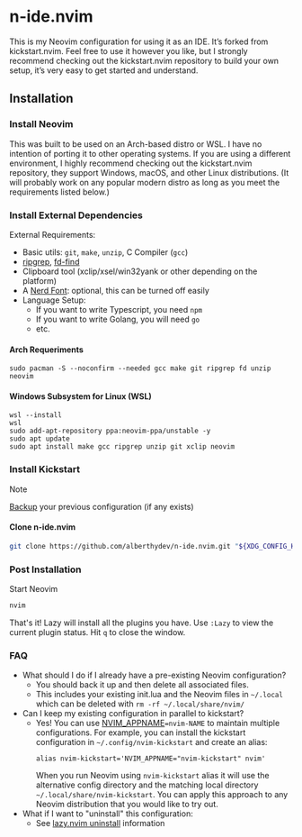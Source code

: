 # n-ide.nvim

This is my Neovim configuration for using it as an IDE. It’s forked from kickstart.nvim. Feel free to use it however you like, but I strongly recommend checking out the kickstart.nvim repository to build your own setup, it’s very easy to get started and understand.

## Installation

### Install Neovim

This was built to be used on an Arch-based distro or WSL. I have no intention of porting it to other operating systems. If you are using a different environment, I highly recommend checking out the kickstart.nvim repository, they support Windows, macOS, and other Linux distributions.
(It will probably work on any popular modern distro as long as you meet the requirements listed below.)

### Install External Dependencies

External Requirements:
- Basic utils: `git`, `make`, `unzip`, C Compiler (`gcc`)
- [ripgrep](https://github.com/BurntSushi/ripgrep#installation),
  [fd-find](https://github.com/sharkdp/fd#installation)
- Clipboard tool (xclip/xsel/win32yank or other depending on the platform)
- A [Nerd Font](https://www.nerdfonts.com/): optional, this can be turned off easily 
- Language Setup:
  - If you want to write Typescript, you need `npm`
  - If you want to write Golang, you will need `go`
  - etc.

#### Arch Requeriments

```
sudo pacman -S --noconfirm --needed gcc make git ripgrep fd unzip neovim
```

#### Windows Subsystem for Linux (WSL)
  
```
wsl --install
wsl
sudo add-apt-repository ppa:neovim-ppa/unstable -y
sudo apt update
sudo apt install make gcc ripgrep unzip git xclip neovim
```

### Install Kickstart

> [!NOTE]
> [Backup](#FAQ) your previous configuration (if any exists)

#### Clone n-ide.nvim

```sh
git clone https://github.com/alberthydev/n-ide.nvim.git "${XDG_CONFIG_HOME:-$HOME/.config}"/nvim
```
### Post Installation

Start Neovim

```sh
nvim
```

That's it! Lazy will install all the plugins you have. Use `:Lazy` to view
the current plugin status. Hit `q` to close the window.

### FAQ

* What should I do if I already have a pre-existing Neovim configuration?
  * You should back it up and then delete all associated files.
  * This includes your existing init.lua and the Neovim files in `~/.local`
    which can be deleted with `rm -rf ~/.local/share/nvim/`
* Can I keep my existing configuration in parallel to kickstart?
  * Yes! You can use [NVIM_APPNAME](https://neovim.io/doc/user/starting.html#%24NVIM_APPNAME)`=nvim-NAME`
    to maintain multiple configurations. For example, you can install the kickstart
    configuration in `~/.config/nvim-kickstart` and create an alias:
    ```
    alias nvim-kickstart='NVIM_APPNAME="nvim-kickstart" nvim'
    ```
    When you run Neovim using `nvim-kickstart` alias it will use the alternative
    config directory and the matching local directory
    `~/.local/share/nvim-kickstart`. You can apply this approach to any Neovim
    distribution that you would like to try out.
* What if I want to "uninstall" this configuration:
  * See [lazy.nvim uninstall](https://lazy.folke.io/usage#-uninstalling) information
